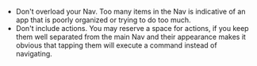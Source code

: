 - Don't overload your Nav. Too many items in the Nav is indicative of an app that is poorly organized or trying to do too much.
- Don't include actions. You may reserve a space for actions, if you keep them well separated from the main Nav and their appearance makes it obvious that tapping them will execute a command instead of navigating.
